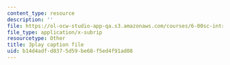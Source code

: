 ```yaml
---
content_type: resource
description: ''
file: https://ol-ocw-studio-app-qa.s3.amazonaws.com/courses/6-00sc-introduction-to-computer-science-and-programming-spring-2011/b14d4adfd8375d59be68f5ed4f91ad08_pjLbxB9TXJs.vtt
file_type: application/x-subrip
resourcetype: Other
title: 3play caption file
uid: b14d4adf-d837-5d59-be68-f5ed4f91ad08
---
```

